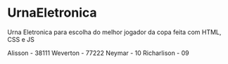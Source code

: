 # UrnaEletronica
Urna Eletronica para escolha do melhor jogador da copa feita com HTML, CSS e JS

Alisson - 38111
Weverton - 77222
Neymar - 10
Richarlison - 09
